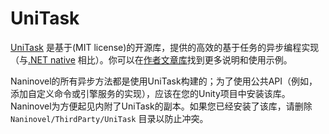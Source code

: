 # UniTask

[UniTask](https://github.com/Cysharp/UniTask) 是基于(MIT license)的开源库，提供的高效的基于任务的异步编程实现（与[.NET native](https://docs.microsoft.com/en-us/dotnet/api/system.threading.tasks.task) 相比）。你可以在[作者文章库](https://medium.com/@neuecc/a1ff0766029)找到更多说明和使用示例。

Naninovel的所有异步方法都是使用UniTask构建的；为了使用公共API（例如，添加自定义命令或引擎服务的实现），应该在您的Unity项目中安装该库。Naninovel为方便起见内附了UniTask的副本。如果您已经安装了该库，请删除`Naninovel/ThirdParty/UniTask` 目录以防止冲突。


